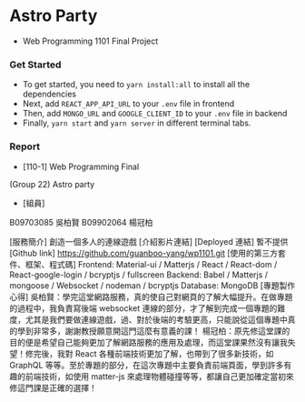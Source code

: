 # Astro Party

-   Web Programming 1101 Final Project

### Get Started

-   To get started, you need to `yarn install:all` to install all the dependencies
-   Next, add `REACT_APP_API_URL` to your `.env` file in frontend
-   Then, add `MONGO_URL` and `GOOGLE_CLIENT_ID` to your `.env` file in backend
-   Finally, `yarn start` and `yarn server` in different terminal tabs.

### Report

- [110-1] Web Programming Final

(Group 22) Astro party

- [組員]

B09703085 吳柏賢
B09902064 楊冠柏

[服務簡介]
創造一個多人的連線遊戲
[介紹影片連結]
[Deployed 連結] 暫不提供
[Github link] https://github.com/guanboo-yang/wp1101.git
[使用的第三方套件、框架、程式碼]
Frontend: Material-ui / Matterjs / React / React-dom / React-google-login / bcryptjs / fullscreen
Backend: Babel / Matterjs / mongoose / Websocket / nodeman / bcryptjs
Database: MongoDB
[專題製作心得]
吳柏賢：學完這堂網路服務，真的使自己對網頁的了解大幅提升。在做專題的過程中，我負責寫後端 websocket 連線的部分，才了解到完成一個專題的難度，尤其是我們要做連線遊戲，過、對於後端的考驗更高，只能說從這個專題中真的學到非常多，謝謝教授願意開這門這麼有意義的課！
楊冠柏：原先修這堂課的目的便是希望自己能夠更加了解網路服務的應用及處理，而這堂課果然沒有讓我失望！修完後，我對 React 各種前端技術更加了解，也帶到了很多新技術，如 GraphQL 等等。至於專題的部分，在這次專題中主要負責前端頁面，學到許多有趣的前端技術，如使用 matter-js 來處理物體碰撞等等，都讓自己更加確定當初來修這門課是正確的選擇！
